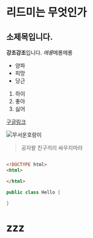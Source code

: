 # 리드미는 무엇인가
## 소제목입니다.

**강조강조**입니다.
*메롱*메롱메롱

- 양파
- 피망
- 당근

1. 하이
2. 좋아
3. 싫어

[구글링크](https://google.com)

![무서운호랑이](https://i.namu.wiki/i/GIkHNvrgU3RL2Ar7N3KLxHlgSV35m82DDU6Daf-iXt0adHiEF7_-Uf4mDq7IUlk-NftUZX2dM4EedhWNGg38Hg.webp)

> 공자왈 친구끼리 싸우지마라

```html

<!DOCTYPE html>
<html>

</html>

```

```java
public class Hello {

}
```

<h1>zzz</h1>